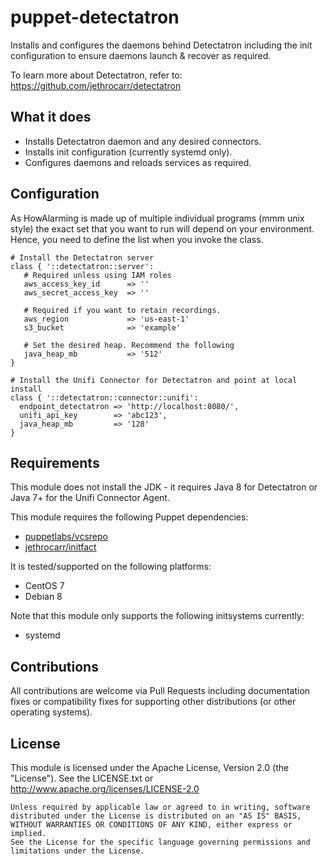 # puppet-detectatron

Installs and configures the daemons behind Detectatron including the init
configuration to ensure daemons launch & recover as required.

To learn more about Detectatron, refer to:
https://github.com/jethrocarr/detectatron


## What it does

* Installs Detectatron daemon and any desired connectors.
* Installs init configuration (currently systemd only).
* Configures daemons and reloads services as required.


## Configuration

As HowAlarming is made up of multiple individual programs (mmm unix style) the
exact set that you want to run will depend on your environment. Hence, you
need to define the list when you invoke the class.

    # Install the Detectatron server
    class { '::detectatron::server':
       # Required unless using IAM roles
       aws_access_key_id      => ''
       aws_secret_access_key  => ''

       # Required if you want to retain recordings.
       aws_region             => 'us-east-1'
       s3_bucket              => 'example'

       # Set the desired heap. Recommend the following
       java_heap_mb           => '512'
    }

    # Install the Unifi Connector for Detectatron and point at local install
    class { '::detectatron::connector::unifi':
      endpoint_detectatron => 'http://localhost:8080/',
      unifi_api_key        => 'abc123',
      java_heap_mb         => '128'
    }


## Requirements

This module does not install the JDK - it requires Java 8 for Detectatron or
Java 7+ for the Unifi Connector Agent.

This module requires the following Puppet dependencies:

* [puppetlabs/vcsrepo](https://forge.puppetlabs.com/puppetlabs/vcsrepo)
* [jethrocarr/initfact](https://forge.puppetlabs.com/jethrocarr/initfact)

It is tested/supported on the following platforms:

* CentOS 7
* Debian 8

Note that this module only supports the following initsystems currently:

* systemd


## Contributions

All contributions are welcome via Pull Requests including documentation fixes or
compatibility fixes for supporting other distributions (or other operating
systems).


## License

This module is licensed under the Apache License, Version 2.0 (the "License").
See the LICENSE.txt or http://www.apache.org/licenses/LICENSE-2.0

    Unless required by applicable law or agreed to in writing, software
    distributed under the License is distributed on an "AS IS" BASIS,
    WITHOUT WARRANTIES OR CONDITIONS OF ANY KIND, either express or implied.
    See the License for the specific language governing permissions and
    limitations under the License.
